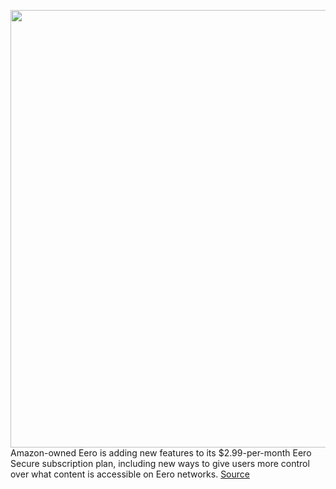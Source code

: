 <img src='https://cdn.vox-cdn.com/thumbor/dfeZZLQ8W_zbSGnzmCrBJZMkiE8=/0x0:4000x2250/1200x800/filters:focal(1680x805:2320x1445)/cdn.vox-cdn.com/uploads/chorus_image/image/67818032/eero_Pro_6_3_units.0.jpg' width='700px' /><br/>
Amazon-owned Eero is adding new features to its $2.99-per-month Eero Secure subscription plan, including new ways to give users more control over what content is accessible on Eero networks.
<a href='https://www.theverge.com/2020/11/19/21575385/amazon-eero-secure-security-subscription-block-allow-sites-content-filtering'> Source <a/>
